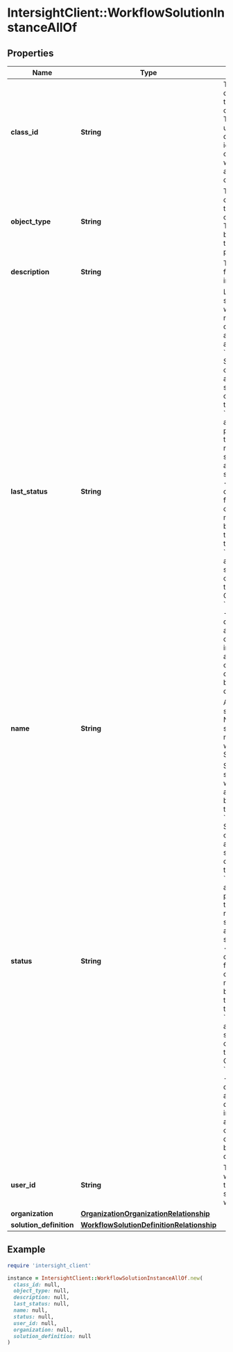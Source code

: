 # IntersightClient::WorkflowSolutionInstanceAllOf

## Properties

| Name | Type | Description | Notes |
| ---- | ---- | ----------- | ----- |
| **class_id** | **String** | The fully-qualified name of the instantiated, concrete type. This property is used as a discriminator to identify the type of the payload when marshaling and unmarshaling data. | [default to &#39;workflow.SolutionInstance&#39;] |
| **object_type** | **String** | The fully-qualified name of the instantiated, concrete type. The value should be the same as the &#39;ClassId&#39; property. | [default to &#39;workflow.SolutionInstance&#39;] |
| **description** | **String** | The description for this solution instance. | [optional] |
| **last_status** | **String** | Last status of the solution instance which will be reverted when an ongoing solution action instance is aborted. * &#x60;NotCreated&#x60; - Solution is not yet created and it is in a draft mode. A solution instance can be deleted in this state. * &#x60;InProgress&#x60; - An action is in progress and until that action has reached a final state, another action cannot be started. * &#x60;Failed&#x60; - The last action on the solution failed and corrective measures need to be taken to bring the solution back to valid state. * &#x60;Okay&#x60; - The last action on the solution completed and the solution is in Okay state. * &#x60;Decommissioned&#x60; - The solution is decommissioned and can be safely deleted. Solution in any other state after it has been created cannot be deleted until it has been decommissioned. | [optional][readonly][default to &#39;NotCreated&#39;] |
| **name** | **String** | A name of the solution instance. Name of the solution instance must be unique within a type of Solution definition. | [optional] |
| **status** | **String** | Status of the solution instance which controls the actions that can be performed on this instance. * &#x60;NotCreated&#x60; - Solution is not yet created and it is in a draft mode. A solution instance can be deleted in this state. * &#x60;InProgress&#x60; - An action is in progress and until that action has reached a final state, another action cannot be started. * &#x60;Failed&#x60; - The last action on the solution failed and corrective measures need to be taken to bring the solution back to valid state. * &#x60;Okay&#x60; - The last action on the solution completed and the solution is in Okay state. * &#x60;Decommissioned&#x60; - The solution is decommissioned and can be safely deleted. Solution in any other state after it has been created cannot be deleted until it has been decommissioned. | [optional][readonly][default to &#39;NotCreated&#39;] |
| **user_id** | **String** | The user identifier which indicates the user that started this workflow. | [optional][readonly] |
| **organization** | [**OrganizationOrganizationRelationship**](OrganizationOrganizationRelationship.md) |  | [optional] |
| **solution_definition** | [**WorkflowSolutionDefinitionRelationship**](WorkflowSolutionDefinitionRelationship.md) |  | [optional] |

## Example

```ruby
require 'intersight_client'

instance = IntersightClient::WorkflowSolutionInstanceAllOf.new(
  class_id: null,
  object_type: null,
  description: null,
  last_status: null,
  name: null,
  status: null,
  user_id: null,
  organization: null,
  solution_definition: null
)
```

